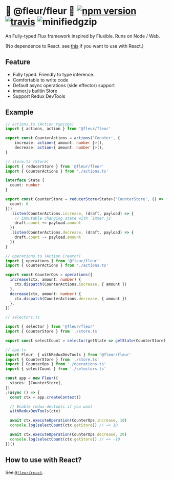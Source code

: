# 🌼 @fleur/fleur 🌼 [![npm version](https://badge.fury.io/js/%40fleur%2Ffleur.svg)](https://www.npmjs.com/package/@fleur/fleur) [![travis](https://travis-ci.org/ra-gg/fleur.svg?branch=master)](https://travis-ci.org/ra-gg/fleur) ![minifiedgzip](https://badgen.net/bundlephobia/minzip/@fleur/fleur)

An Fully-typed Flux framework inspired by Fluxible.
Runs on Node / Web.

(No dependence to React. see [this](https://www.npmjs.com/package/@fleur/react) if you want to use with React.)

## Feature

- Fully typed. Friendly to type inference.
- Comfortable to write code
- Default async operations (side effector) support
- immer.js builtin Store
- Support Redux DevTools

## Example

```typescript
// actions.ts (Action typings)
import { actions, action } from '@fleur/fleur'

export const CounterActions = actions('Counter', {
    increase: action<{ amount: number }>(),
    decrease: action<{ amount: number }>(),
}
```

```typescript
// store.ts (Store)
import { reducerStore } from '@fleur/fleur'
import { CounterActions } from './actions.ts'

interface State {
  count: number
}

export const CounterStore = reducerStore<State>('CounterStore', () => ({
  count: 0
}))
  .listen(CounterActions.increase, (draft, payload) => {
    // immutable changing state with `immer.js`
    draft.count += payload.amount
  })
  .listen(CounterActions.decrease, (draft, payload) => {
    draft.count -= payload.amount
  })
}
```

```typescript
// operations.ts (Action Creator)
import { operations } from '@fleur/fleur'
import { CounterActions } from './actions.ts'

export const CounterOps = operations({
  increase(ctx, amount: number) {
    ctx.dispatch(CounterActions.increase, { amount })
  },
  decrease(ctx, amount: number) {
    ctx.dispatch(CounterActions.decrease, { amount })
  },
})
```

```typescript
// selectors.ts

import { selector } from '@fleur/fleur'
import { CounterStore } from './store.ts'

export const selectCount = selector(getState => getState(CounterStore).count)
```

```typescript
// app.ts
import Fleur, { withReduxDevTools } from '@fleur/fleur'
import { CounterStore } from './store.ts'
import { CounterOps } from './operations.ts'
import { selectCount } from './selectors.ts'

const app = new Fleur({
  stores: [CounterStore],
})
;(async () => {
  const ctx = app.createContext()

  // Enable redux-devtools if you want
  withReduxDevTools(ctx)

  await ctx.executeOperation(CounterOps.increase, 10)
  console.log(selectCount(ctx.getStore)) // => 10

  await ctx.executeOperation(CounterOps.decrease, 20)
  console.log(selectCount(ctx.getStore)) // => -10
})()
```

## How to use with React?

See [`@fleur/react`](https://www.npmjs.com/package/@fleur/react).
